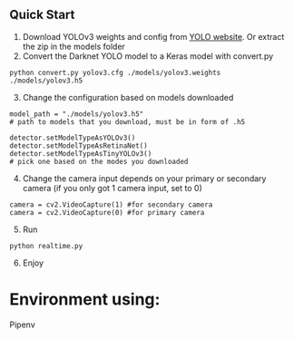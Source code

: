 ## Quick Start

1. Download YOLOv3 weights and config from [YOLO website](http://pjreddie.com/darknet/yolo/). Or extract the zip in the models folder
2. Convert the Darknet YOLO model to a Keras model with convert.py
```
python convert.py yolov3.cfg ./models/yolov3.weights ./models/yolov3.h5
```
3. Change the configuration based on models downloaded
```
model_path = "./models/yolov3.h5" 
# path to models that you download, must be in form of .h5

detector.setModelTypeAsYOLOv3()
detector.setModelTypeAsRetinaNet()
detector.setModelTypeAsTinyYOLOv3()
# pick one based on the modes you downloaded
```

4. Change the camera input depends on your primary or secondary camera (if you only got 1 camera input, set to 0)
```
camera = cv2.VideoCapture(1) #for secondary camera
camera = cv2.VideoCapture(0) #for primary camera
```

5. Run
```
python realtime.py
```

6. Enjoy



# Environment using:
Pipenv
